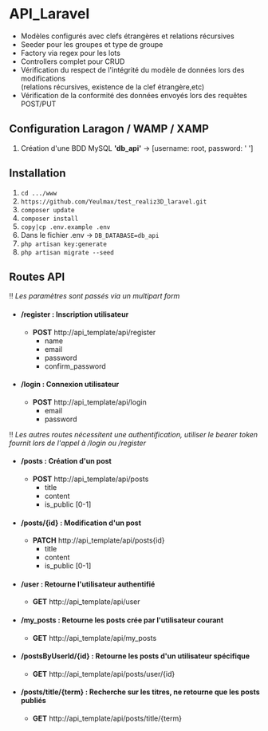 # API_Laravel
* Modèles configurés avec clefs étrangères et relations récursives
* Seeder pour les groupes et type de groupe
* Factory via regex pour les lots
* Controllers complet pour CRUD
* Vérification du respect de l'intégrité du modèle de données lors des modifications<br> (relations récursives, existence de la clef étrangère,etc)
* Vérification de la conformité des données envoyés lors des requêtes POST/PUT

## Configuration Laragon / WAMP / XAMP
1. Création d'une BDD MySQL **'db_api'** -> [username: root, password: ' ']

## Installation
1. `cd .../www`
2. `https://github.com/Yeulmax/test_realiz3D_laravel.git`
3. `composer update`
4. `composer install`
5. `copy|cp .env.example .env`
6. Dans le fichier .env -> `DB_DATABASE=db_api`
7. `php artisan key:generate`
8. `php artisan migrate --seed`



## Routes API
‼️  *Les paramètres sont passés via un multipart form*
* #### /register : Inscription utilisateur
  * **POST** http://api_template/api/register
    * name
    * email
    * password
    * confirm_password

* #### /login : Connexion utilisateur
  * **POST** http://api_template/api/login
    * email
    * password
    
‼️  *Les autres routes nécessitent une authentification,
utiliser le bearer token fournit lors de l'appel à /login ou /register*

* #### /posts : Création d'un post
  * **POST** http://api_template/api/posts
    * title
    * content
    * is_public [0-1]

* #### /posts/{id} : Modification d'un post
  * **PATCH** http://api_template/api/posts{id}
    * title
    * content
    * is_public [0-1]

* #### /user : Retourne l'utilisateur authentifié
  * **GET** http://api_template/api/user

* #### /my_posts : Retourne les posts crée par l'utilisateur courant
  * **GET** http://api_template/api/my_posts

* #### /postsByUserId/{id} : Retourne les posts d'un utilisateur spécifique
  * **GET** http://api_template/api/posts/user/{id}

* #### /posts/title/{term} : Recherche sur les titres, ne retourne que les posts publiés
  * **GET** http://api_template/api/posts/title/{term}
